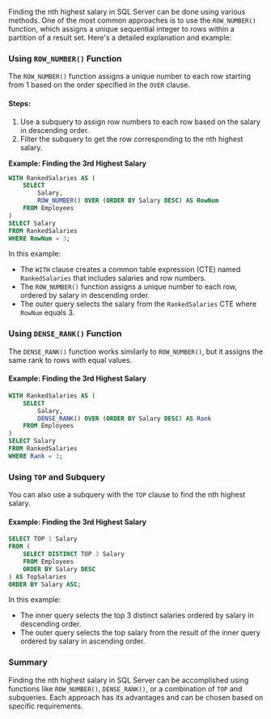 Finding the nth highest salary in SQL Server can be done using various methods. One of the most common approaches is to use the `ROW_NUMBER()` function, which assigns a unique sequential integer to rows within a partition of a result set. Here's a detailed explanation and example:

### Using `ROW_NUMBER()` Function

The `ROW_NUMBER()` function assigns a unique number to each row starting from 1 based on the order specified in the `OVER` clause.

#### Steps:

1. Use a subquery to assign row numbers to each row based on the salary in descending order.
2. Filter the subquery to get the row corresponding to the nth highest salary.

**Example: Finding the 3rd Highest Salary**

```sql
WITH RankedSalaries AS (
    SELECT 
        Salary, 
        ROW_NUMBER() OVER (ORDER BY Salary DESC) AS RowNum
    FROM Employees
)
SELECT Salary
FROM RankedSalaries
WHERE RowNum = 3;
```
In this example:
- The `WITH` clause creates a common table expression (CTE) named `RankedSalaries` that includes salaries and row numbers.
- The `ROW_NUMBER()` function assigns a unique number to each row, ordered by salary in descending order.
- The outer query selects the salary from the `RankedSalaries` CTE where `RowNum` equals 3.

### Using `DENSE_RANK()` Function

The `DENSE_RANK()` function works similarly to `ROW_NUMBER()`, but it assigns the same rank to rows with equal values.

#### Example: Finding the 3rd Highest Salary

```sql
WITH RankedSalaries AS (
    SELECT 
        Salary, 
        DENSE_RANK() OVER (ORDER BY Salary DESC) AS Rank
    FROM Employees
)
SELECT Salary
FROM RankedSalaries
WHERE Rank = 3;
```

### Using `TOP` and Subquery

You can also use a subquery with the `TOP` clause to find the nth highest salary.

#### Example: Finding the 3rd Highest Salary

```sql
SELECT TOP 1 Salary
FROM (
    SELECT DISTINCT TOP 3 Salary
    FROM Employees
    ORDER BY Salary DESC
) AS TopSalaries
ORDER BY Salary ASC;
```
In this example:
- The inner query selects the top 3 distinct salaries ordered by salary in descending order.
- The outer query selects the top salary from the result of the inner query ordered by salary in ascending order.

### Summary

Finding the nth highest salary in SQL Server can be accomplished using functions like `ROW_NUMBER()`, `DENSE_RANK()`, or a combination of `TOP` and subqueries. Each approach has its advantages and can be chosen based on specific requirements.
